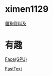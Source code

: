 # ximen1129

[貓狗資料及](https://drive.google.com/drive/folders/1KsT58htBrvhdBKVaKSmHyTGsk3GVEJBw?usp=sharing)

# 有趣

[Face(GPU)](https://colab.research.google.com/drive/1Fdzjw0Rh4ZzRVDvObKAskPAY4AHP-2za?usp=sharing)

[FastText](https://colab.research.google.com/drive/1EVt3U7ddQUWokb-ZyZonbsPwkzl-x7O5?usp=sharing)
